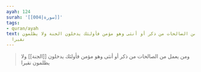 ```yaml
---
ayah: 124
surah: '[[004|سورة]]'
tags:
- quran/ayah
text: ومن يعمل من الصالحات من ذكر أو أنثى وهو مؤمن فأولئك يدخلون الجنة ولا يظلمون
  نقيرا
---
```

> ومن يعمل من الصالحات من ذكر أو أنثى وهو مؤمن فأولئك يدخلون [[الجنة]] ولا يظلمون نقيرا
